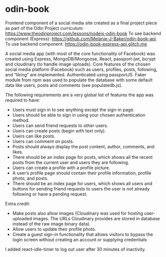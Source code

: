 # odin-book

Frontend component of a social media site created as a final project piece as part of the Odin Project curriculum: https://www.theodinproject.com/lessons/nodejs-odin-book
To see backend component (Express): https://github.com/Melanie-J-Baker/odin-book-api. To use backend component: https://odin-book-express-api.glitch.me

A social media app (with most of the core functionality of Facebook) was created using Express, MongoDB/Mongoose, React, passport-jwt, bcrypt and cloudinary (to handle image uploads). Core features of the chosen social media platform (Facebook) such as users, profiles, posts, following, and “liking” are implemented. Authenticated using passportJS. Faker module from npm was used to populate the database with some default data like users, posts and comments (see populatedb.js).

The following requirements are a very global list of features the app was required to have:

- Users must sign in to see anything except the sign-in page.
- Users should be able to sign in using your chosen authentication method.
- Users can send friend requests to other users.
- Users can create posts (begin with text only).
- Users can like posts.
- Users can comment on posts.
- Posts should always display the post content, author, comments, and likes.
- There should be an index page for posts, which shows all the recent posts from the current user and users they are following.
- Users can create a profile with a profile picture.
- A user’s profile page should contain their profile information, profile photo, and posts.
- There should be an index page for users, which shows all users and buttons for sending friend requests to users the user is not already following or have a pending request.

Extra credit:

- Make posts also allow images (Cloudinary was used for hosting user-uploaded images. The URLs Cloudinary provides are stored in database instead of the raw image binary data).
- Allow users to update their profile photo.
- Create a guest sign-in functionality that allows visitors to bypass the login screen without creating an account or supplying credentials

I added react-idle-timer to log out user after 30 minutes of inactivity.

